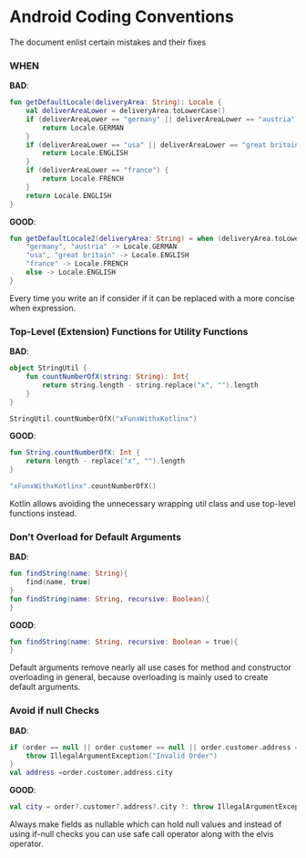 # Android Coding Conventions
The document enlist certain mistakes and their fixes


### WHEN


__BAD__:

```kotlin
fun getDefaultLocale(deliveryArea: String): Locale {
    val deliverAreaLower = deliveryArea.toLowerCase()
    if (deliverAreaLower == "germany" || deliverAreaLower == "austria") {
        return Locale.GERMAN
    }
    if (deliverAreaLower == "usa" || deliverAreaLower == "great britain") {
        return Locale.ENGLISH
    }
    if (deliverAreaLower == "france") {
        return Locale.FRENCH
    }
    return Locale.ENGLISH
}
```

__GOOD__:

```kotlin
fun getDefaultLocale2(deliveryArea: String) = when (deliveryArea.toLowerCase()) {
    "germany", "austria" -> Locale.GERMAN
    "usa", "great britain" -> Locale.ENGLISH
    "france" -> Locale.FRENCH
    else -> Locale.ENGLISH
}
```

Every time you write an if consider if it can be replaced with a more concise when expression.


### Top-Level (Extension) Functions for Utility Functions

__BAD__:
```kotlin
object StringUtil {
    fun countNumberOfX(string: String): Int{
        return string.length - string.replace("x", "").length
    }
}
```
```kotlin
StringUtil.countNumberOfX("xFunxWithxKotlinx")
```
__GOOD__:
```kotlin
fun String.countNumberOfX: Int {
    return length - replace("x", "").length
}
```

```kotlin
"xFunxWithxKotlinx".countNumberOfX()
```
Kotlin allows avoiding the unnecessary wrapping util class and use top-level functions instead.


### Don’t Overload for Default Arguments

__BAD__:
```kotlin
fun findString(name: String){
    find(name, true)
}
fun findString(name: String, recursive: Boolean){
}
```
__GOOD__:
```kotlin
fun findString(name: String, recursive: Boolean = true){
}
```
Default arguments remove nearly all use cases for method and constructor overloading in general, because overloading is mainly used to create default arguments.

### Avoid if null Checks

__BAD__:
```kotlin
if (order == null || order.customer == null || order.customer.address == null){
    throw IllegalArgumentException("Invalid Order")
}
val address =order.customer.address.city
```
__GOOD__:
```kotlin
val city = order?.customer?.address?.city ?: throw IllegalArgumentException("Invalid Order")
```
Always make fields as nullable which can hold null values and instead of using if-null checks you can use safe call operator along with the elvis operator.
```kotlin
```
```kotlin
```



